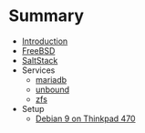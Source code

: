 # Summary

* [Introduction](README.md)
* [FreeBSD](/freebsd/README.md)
* [SaltStack](salt.md)
* Services
  * [mariadb](/services/mariadb.md)
  * [unbound](/services/unbound.md)
  * [zfs](/services/zfs.md)
* Setup
  * [Debian 9 on Thinkpad 470](/setup/deb9t470.md)


